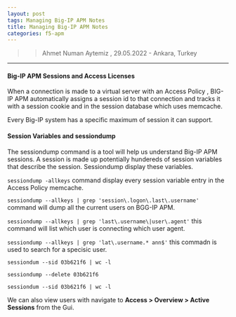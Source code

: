 ```yaml
---
layout: post
tags: Managing Big-IP APM Notes
title: Managing Big-IP APM Notes
categories: f5-apm
---
```


>> Ahmet Numan Aytemiz , 29.05.2022 - Ankara, Turkey

---

#### Big-IP APM Sessions and Access Licenses

When a connection is made to a virtual server with an Access Policy , BIG-IP APM automatically assigns a session id to that connection and tracks it with a session cookie and in the session database which uses memcache. 

Every Big-IP system has a specific maximum of session it can support.

#### Session Variables and sessiondump

The sessiondump command is a tool will help us understand Big-IP APM sessions. A session is made up potentially hundereds of session variables that describe the session. Sessiondump display these variables.

`sessiondump -allkeys` command display every session variable entry in the Access Policy memcache.

`sessiondump --allkeys | grep 'session\.logon\.last\.username'` command will dump all the current users on BGG-IP APM.

`sessiondump --allkeys | grep 'last\.username\|user\.agent'` this command will list which user is connecting which user agent.

`sessiondump --allkeys | grep 'lat\.username.* ann$'` this commadn is used to search for a specisic user.

`sessiondum --sid 03b621f6 | wc -l`

`sessiondump --delete 03b621f6`

`sessiondum --sid 03b621f6 | wc -l`

We can also view users with navigate to **Access > Overview > Active Sessions** from the Gui.
